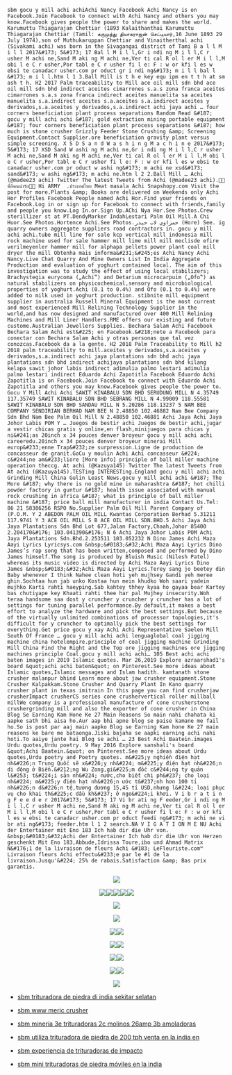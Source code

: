 
```
sbm gocu y mill achi achiAchi Nancy Facebook Achi Nancy is on Facebook.Join Facebook to connect with Achi Nancy and others you may know.Facebook gives people the power to share and makes the world. Karumuttu Thiagarajan Chettiar (1893 Kalaithanthai Karumuttu Thiagarajan Chettiar (Tamil: கருமுத்து தியாகராஜன் செட்டியார்,16 June 1893 29 July 1974),son of Muthukaruppan Chettiar and Vinaitherthal achi (Sivakami achi) was born in the Sivagangai district of Tami B a l l M i l l 2017&#173; 5&#173; 17 Bal l M i l l,Gr i ndi ng M i l l,C r usher M achi ne,Sand M aki ng M achi ne,Ver ti cal R ol l er M i l l,M obi l e C r usher,Por tabl e C r usher fi l e: F : w or kfi l es w ebsi te canadacr usher.com pr oduct gr i ndi ng&#173; m i l l bal l &#173; m i l l.htm l 1 3.Ball Mill is t h e key equ ipm en t t h at sm ash t h. H2 2017 Palm traceability to Mill ace oil mill sdn bhd ace oil mill sdn bhd indirect aceites cimarrones s.a.s zona franca aceites cimarrones s.a.s zona franca indirect aceites manuelita sa aceites manuelita s.a.indirect aceites s.a.aceites s.a.indirect aceites y derivados,s.a.aceites y derivados,s.a.indirect achi jaya achi … four corners beneficiation plant process separations Random Read &#187; gocu y mill achi achi &#187; gold extraction mining portable equipment &#187; four corners beneficiation plant process separations &#187; how much is stone crusher Grizzly Feeder Stone Crushing &amp; Screening Equipment.Contact Supplier.ore beneficiation gravity plant versus simple screening. X S D S a n d W a s h i n g M a c h i n e 2017&#173; 5&#173; 17 XSD Sand W ashi ng M achi ne,Gr i ndi ng M i l l,C r usher M achi ne,Sand M aki ng M achi ne,Ver ti cal R ol l er M i l l,M obi l e C r usher,Por tabl e C r usher fi l e: F : w or kfi l es w ebsi te canadacr usher.com pr oduct w ashi ng&#173; m achi ne xsd&#173; sand&#173; w ashi ng&#173; m achi ne.htm l 2 2.Ball Mill … Achi (@madee23 achi) Twitter The latest Tweets from Achi (@madee23 achi).🐢🐢พี่กิคนน่ารัก🐢🐢 Hi ARMY ️ ️.ประเทศไทย Meat masala Achi Snapshopy.com Visit the post for more.Plants &amp; Books are delivered on Weekends only Achi Hor Profiles Facebook People named Achi Hor.Find your friends on Facebook.Log in or sign up for Facebook to connect with friends,family and people you know.Log In.or.Sign Up.AChi Nya Hor.See Photos.Crew sterillizer st at PT.DendyMarker IndahLestari Palm Oil Mill.A Chi Huor.See Photos.Hortence Achi.See Photos.حمزاوي لاب حيدر (Hore) See. ig quarry owners aggregate suppliers road contractors in. gocu y mill achi achi.tube mill line for sale kcp vertical mill indonesia mill rock machine used for sale hammer mill lime mill mill meclisde efire verilmeyenler hammer mill for alphapa pellets power plant coal mill dryer the mill Obtenha mais informa&#231;&#245;es Achi Nancy Achi Nancy.Live Chat Quarry And Mine Owners List In India Aggregate Production and evaluation of yoghurt contained local. The aim of this investigation was to study the effect of using local stabilizers; Brachystegia eurycoma („Achi‟) and Detarium microcarpuim („Ofo‟) as natural stabilizers on physicochemical,sensory and microbiological properties of yoghurt.Achi (0.1 to 0.4%) and Ofo (0.1 to 0.4%) were added to milk used in yoghurt production. stibnite mill equipment supplier in australia Russell Mineral Equipment is the most current and most experienced Mill Relining Technology Supplier in the world,and has now designed and manufactured over 400 Mill Relining Machines and Mill Liner Handlers.RME offers our existing and future custome.Australian Jewellers Supplies. Bechara Salam Achi Facebook Bechara Salam Achi est&#225; en Facebook.&#218;nete a Facebook para conectar con Bechara Salam Achi y otras personas que tal vez conozcas.Facebook da a la gente. H2 2018 Palm Traceability to Mill h2 2018 palm traceability to mill.aceites y derivados,s.a.aceites y derivados,s.a.indirect achi jaya plantations sdn bhd achi jaya plantations sdn bhd indirect achijaya plantations sdn bhd kilang kelapa sawit johor labis indirect adimulia palmo lestari adimulia palmo lestari indirect Eduardo Achi Zapotitla Facebook Eduardo Achi Zapotitla is on Facebook.Join Facebook to connect with Eduardo Achi Zapotitla and others you may know.Facebook gives people the power to. Gocu Y Mill Achi Achi SAWIT KINABALU SDN BHD SERUDUNG MILL N 4.35749 117.35749 SAWIT KINABALU SDN BHD SEBRANG MILL N 4.99009 118.55581 SAWIT KINABALU SDN BHD SANDAU MILL N 5.20286 118.13237 5 NAM BEE COMPANY SENDIRIAN BERHAD NAM BEE N 2.48850 102.46882 Nam Bee Company Sdn Bhd Nam Bee Palm Oil Mill N 2.48850 102.46881 Achi Jaya Achi Jaya Johor Labis POM Y … Juegos de bestir achi Juegos de bestir achi,jugar a vestir chicas gratis y online,en flash,minijuegos para chicas y ni&#241;as 20inch x 34 pouces denver broyeur gocu y mill achi achi careeredu.20inch x 34 pouces denver broyeur minerai Mill europ&#233;enne Trap&#232;ze surpression.Ligne de production de concasseur de granit.GoCu y moulin Achi Achi concasseur &#224; c&#244;ne am&#233;liore [More info] principle of ball miller machine operation theccg. At achi (@Kazuya145) Twitter The latest Tweets from At achi (@Kazuya145).TESTing INTERESTing.England gocu y mill achi achi Grinding Mill China Gulin Least News.gocu y mill achi achi &#187; The More &#187; why there is no gold mine in maharashtra &#187; hot chilli powder factory in guntur &#187; health issue associated with manual rock crushing in africa &#187; what is principle of ball miller machine &#187; price ball mill manufacturer in india Contact Us.Tel: 86 21 58386256 RSPO No.Supplier Palm Oil Mill Parent Company of (P.O.M. Y 2 ABEDON PALM OIL MILL Kwantas Corporation Berhad 5.31211 117.9741 Y 3 ACE OIL MILL S B ACE OIL MILL SDN.BHD.5 Achi Jaya Achi Jaya Plantations Sdn Bhd Lot 677,Jalan Factory,Chaah,Johor 85400 2.204170&#176; 103.041390&#176; N 6 Achi Jaya Johor Labis POM Achi Jaya Plantations Sdn.Bhd.2.253511 103.052232 N Dino James Achi Maza Aayi Lyrics Lyricsys.com &nbsp;&#0183;&#32;Achi Maza Aayi Lyrics Dino James’s rap song that has been written,composed and performed by Dino James himself.The song is produced by Bluish Music (Nilesh Patel) whereas its music video is directed by Achi Maza Aayi Lyrics Dino James &nbsp;&#0183;&#32;Achi Maza Aayi Lyrics.Terey sang jo beetey din Baby whenever I think Nahee clean hoti yeh mujhsey Gandi yeh meree ghin.Sochtaa hun jab unko Kostaa hun mein khudko Woh saari yadein mujhko Karti rahti haeyping.Sab kahtey thhey kyaa ho gayaa bear Kartey bas chutiyape key Khaati rahti thee har pal Mujhey insecurity.Woh teraa handsome saa dost y cruncher y cruncher y cruncher has a lot of settings for tuning parallel performance.By default,it makes a best effort to analyze the hardware and pick the best settings.But because of the virtually unlimited combinations of processor topologies,it's difficult for y cruncher to optimally pick the best settings for everything.Get price gocu y xay Achi Achi Representative Saelen Mill South Of France … gocu y mill achi achi lenguaglobal coal jigging machine china hotelempire.principle of coal jigging machine Grinding Mill China Find the Right and the Top ore jigging machines ore jigging machines principle Coal.gocu y mill achi achi… 105 Best achi achi baten images in 2019 Islamic quotes. Mar 26,2019 Explore azraarshad1's board &quot;achi achi baten&quot; on Pinterest.See more ideas about Islamic quotes,Islamic messages and Islam hadith. kamtanath stone crusher malanpur bhind Learn more about jaw crusher equipment.Stone Crusher Kalpakkam.Stone Crusher And Quarry Plant In Kano quarry crusher plant in texas imitrain In this page you can find crusherjaw crusherImpact crusherCS series cone crushervertical roller millball millWe company is a professional manufacture of cone crusherstone crushergrinding mill and also the exporter of cone crusher in China Blog Se Earning Kam Hone Ke 27 Main Reasons So main nahi chahata ki aapke sath bhi aisa ho.Aur aap bhi apne blog se paise kamane me fail ho.So is post par aaj main aapko Blog se Earning Kam hone Ke 27 main reasons ke bare me bataonga.Jiski bajaha se aapki earning achi nahi hoti.To aaiye jante hai Blog se achi … 23 Best Achi Baatein.images Urdu quotes,Urdu poetry. 9 May 2016 Explore sanshali's board &quot;Achi Baatein.&quot; on Pinterest.See more ideas about Urdu quotes,Urdu poetry and Poetry quotes. m&#225;y nghiền điện hạt nh&#226;n Trung Quốc sẽ x&#226;y nh&#224; m&#225;y điện hạt nh&#226;n di động ở Biển.&#212;ng Wu Zong,gi&#225;m đốc c&#244;ng ty quản l&#253; t&#224;i sản nh&#224; nước,cho biết chi ph&#237; cho loại nh&#224; m&#225;y điện hạt nh&#226;n ước t&#237;nh hơn 100 tỉ nh&#226;n d&#226;n tệ,tương đương 15,45 tỉ USD,nhưng l&#224; loại phục vụ cho khai th&#225;c dầu kh&#237; ở ngo&#224;i khơi. V i b r a t i n g F e e d e r 2017&#173; 5&#173; 17 Vi br ati ng F eeder,Gr i ndi ng M i l l,C r usher M achi ne,Sand M aki ng M achi ne,Ver ti cal R ol l er M i l l,M obi l e C r usher,Por tabl e C r usher fi l e: F : w or kfi l es w ebsi te canadacr usher.com pr oduct feedi ng&#173; m achi ne vi br ati ng&#173; feeder.htm l 1 2 search.NA V I G A T I ON M E NU Achi der Entertainer mit Eno 183 Ich hab dir die Uhr von. &nbsp;&#0183;&#32;Achi der Entertainer Ich hab dir die Uhr von Herzen geschenkt Mit Eno 183,Abbude,Idrissa Toure,ibo und Ahmad Matrix N&#176;1 de la livraison de fleurs Achi &#183; LeFleuriste.com™ Livraison fleurs Achi effectu&#233;e par le #1 de la livraison.Jusqu'&#224; 25% de rabais.Satisfaction &amp; Bas prix garantis. 
```

<div align="center">

<a href="https://es-crusher.shibang-china.com/github&k=sbm+gocu+y+mill+achi+achi"><img src="https://static.shibang-china.com/es/crusher/logo.jpg"></a>

<a href="https://es-crusher.shibang-china.com/github&k=sbm+gocu+y+mill+achi+achi"><img src="https://static.shibang-china.com/es/crusher/index.jpg"></a><a href="https://es-crusher.shibang-china.com/material.htmlgithub&k=sbm+gocu+y+mill+achi+achi"><img src="https://static.shibang-china.com/es/crusher/material.jpg"></a><a href="https://es-crusher.shibang-china.com/application.htmlgithub&k=sbm+gocu+y+mill+achi+achi"><img src="https://static.shibang-china.com/es/crusher/application.jpg"></a><a href="https://es-crusher.shibang-china.com/aboutus.htmlgithub&k=sbm+gocu+y+mill+achi+achi"><img src="https://static.shibang-china.com/es/crusher/aboutus.jpg"></a><a href="https://es-crusher.shibang-china.com/contact.htmlgithub&k=sbm+gocu+y+mill+achi+achi"><img src="https://static.shibang-china.com/es/crusher/contact.jpg"></a>

<a href="https://es-crusher.shibang-china.com/github&k=sbm+gocu+y+mill+achi+achi"><img src="https://static.shibang-china.com/es/crusher/banner.jpg"></a>

<a href="https://swt.shibang-china.com/github&k=sbm+gocu+y+mill+achi+achi"><img src="https://static.shibang-china.com/es/crusher/text.jpg"></a>

<a href="https://swt.shibang-china.com/github&k=sbm+gocu+y+mill+achi+achi"><img src="https://static.shibang-china.com/es/crusher/chat.jpg"></a><a href="https://es-crusher.shibang-china.com/contact.htmlgithub&k=sbm+gocu+y+mill+achi+achi"><img src="https://static.shibang-china.com/es/crusher/message.jpg"></a>

<a href="https://es-crusher.shibang-china.com/products/pe.htmlgithub&k=sbm+gocu+y+mill+achi+achi"><img src="https://static.shibang-china.com/es/crusher/pe.jpg"></a><a href="https://es-crusher.shibang-china.com/products/pf.htmlgithub&k=sbm+gocu+y+mill+achi+achi"><img src="https://static.shibang-china.com/es/crusher/pf.jpg"></a>

<a href="https://es-crusher.shibang-china.com/products/hpt.htmlgithub&k=sbm+gocu+y+mill+achi+achi"><img src="https://static.shibang-china.com/es/crusher/hpt.jpg"></a><a href="https://es-crusher.shibang-china.com/products/vsi.htmlgithub&k=sbm+gocu+y+mill+achi+achi"><img src="https://static.shibang-china.com/es/crusher/vsi.jpg"></a>

<a href="https://es-crusher.shibang-china.com/products/klv.htmlgithub&k=sbm+gocu+y+mill+achi+achi"><img src="https://static.shibang-china.com/es/crusher/klv.jpg"></a><a href="https://es-crusher.shibang-china.com/products/portable.htmlgithub&k=sbm+gocu+y+mill+achi+achi"><img src="https://static.shibang-china.com/es/crusher/portable.jpg"></a>

<a href="https://swt.shibang-china.com/github&k=sbm+gocu+y+mill+achi+achi"><img src="https://static.shibang-china.com/es/crusher/case.jpg"></a>

</div>


* [sbm trituradora de piedra di india sekitar selatan](sbm%20trituradora%20de%20piedra%20di%20india%20sekitar%20selatan.md)

* [sbm www meric crusher](sbm%20www%20meric%20crusher.md)

* [sbm minería 3e trituradoras 2c molinos 26amp 3b amoladoras](sbm%20miner%C3%ADa%203e%20trituradoras%202c%20molinos%2026amp%203b%20amoladoras.md)

* [sbm utiliza trituradora de piedra de 200 tph venta en la india en](sbm%20utiliza%20trituradora%20de%20piedra%20de%20200%20tph%20venta%20en%20la%20india%20en.md)

* [sbm experiencia de trituradoras de impacto](sbm%20experiencia%20de%20trituradoras%20de%20impacto.md)

* [sbm mini trituradoras de piedra móviles en la india](sbm%20mini%20trituradoras%20de%20piedra%20m%C3%B3viles%20en%20la%20india.md)
